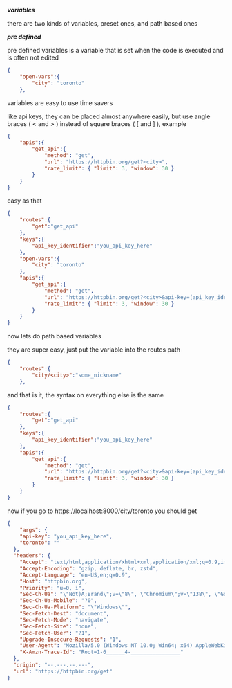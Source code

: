 ***variables***

there are two kinds of variables, preset ones, and path based ones

***pre defined***

pre defined variables is a variable that is set when the code is executed and is often not edited

```json
{
    "open-vars":{
        "city": "toronto"
    },

```

variables are easy to use time savers

like api keys, they can be placed almost anywhere easily, but use angle braces ( < and > ) instead of square braces ( [ and ] ), example

```json
{
    "apis":{
        "get_api":{
            "method": "get",
            "url": "https://httpbin.org/get?<city>",
            "rate_limit": { "limit": 3, "window": 30 }
        }
    }
}
```

easy as that

```json
{
    "routes":{
        "get":"get_api"
    },
    "keys":{
        "api_key_identifier":"you_api_key_here"
    },
    "open-vars":{
        "city": "toronto"
    },
    "apis":{
        "get_api":{
            "method": "get",
            "url": "https://httpbin.org/get?<city>&api-key=[api_key_identifier]",
            "rate_limit": { "limit": 3, "window": 30 }
        }
    }
}
```

now lets do path based variables

they are super easy, just put the variable into the routes path
```json
{
    "routes":{
        "city/<city>":"some_nickname"
    },

```

and that is it, the syntax on everything else is the same

```json
{
    "routes":{
        "get":"get_api"
    },
    "keys":{
        "api_key_identifier":"you_api_key_here"
    },
    "apis":{
        "get_api":{
            "method": "get",
            "url": "https://httpbin.org/get?<city>&api-key=[api_key_identifier]",
            "rate_limit": { "limit": 3, "window": 30 }
        }
    }
}
```
now if you go to https://localhost:8000/city/toronto you should get
```json
{
    "args": {
    "api-key": "you_api_key_here", 
    "toronto": ""
  },  
  "headers": {
    "Accept": "text/html,application/xhtml+xml,application/xml;q=0.9,image/avif,image/webp,image/apng,*/*;q=0.8,application/signed-exchange;v=b3;q=0.7", 
    "Accept-Encoding": "gzip, deflate, br, zstd", 
    "Accept-Language": "en-US,en;q=0.9", 
    "Host": "httpbin.org", 
    "Priority": "u=0, i", 
    "Sec-Ch-Ua": "\"Not)A;Brand\";v=\"8\", \"Chromium\";v=\"138\", \"Google Chrome\";v=\"138\"", 
    "Sec-Ch-Ua-Mobile": "?0", 
    "Sec-Ch-Ua-Platform": "\"Windows\"", 
    "Sec-Fetch-Dest": "document", 
    "Sec-Fetch-Mode": "navigate", 
    "Sec-Fetch-Site": "none", 
    "Sec-Fetch-User": "?1", 
    "Upgrade-Insecure-Requests": "1", 
    "User-Agent": "Mozilla/5.0 (Windows NT 10.0; Win64; x64) AppleWebKit/537.36 (KHTML, like Gecko) Chrome/138.0.0.0 Safari/537.36", 
    "X-Amzn-Trace-Id": "Root=1-6______4-________________"
  }, 
  "origin": "--.---.--.---", 
  "url": "https://httpbin.org/get"
}
```
